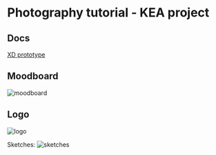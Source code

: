 # Photography tutorial - KEA project

## Docs

[XD prototype](https://xd.adobe.com/view/70f68f47-c92c-4282-4aa0-edee35303aa8-06c7/screen/000bc9fe-6bb9-4b15-a023-62b07a015422/)

## Moodboard

![moodboard](https://adamgiebl.github.io/photography/moodboard.png "Moodboard")

## Logo 

![logo](https://adamgiebl.github.io/photography/Logo.png "logo")

Sketches:
![sketches](https://adamgiebl.github.io/photography/skteches.jpg "sketches")
